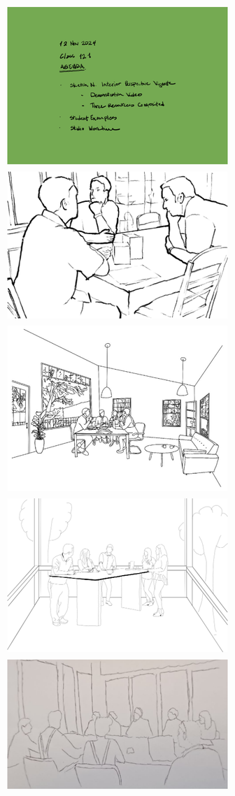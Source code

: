 ![Today's Agenda](images/241112_12-1.png)

![Interior Perspective Vignette](images/fig3-5_draft_sketchN_interiorRender.png)

![](images/Assignment_11_Above_Average.jpg)

![](images/Assignment_11_Average.png)

![](images/Assignment_11_Below_Average.png)
